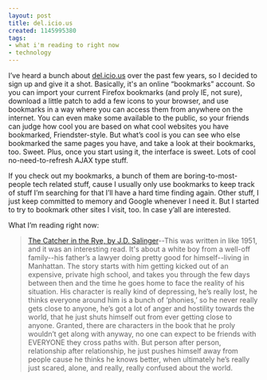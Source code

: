 ```yaml
---
layout: post
title: del.icio.us
created: 1145995380
tags:
- what i'm reading to right now
- technology
---
```

I’ve heard a bunch about [del.icio.us](http://del.icio.us/) over the past few years, so I decided to sign up and give it a shot. Basically, it's an online “bookmarks” account. So you can import your current Firefox bookmarks (and proly IE, not sure), download a little patch to add a few icons to your browser, and use bookmarks in a way where you can access them from anywhere on the internet. You can even make some available to the public, so your friends can judge how cool you are based on what cool websites you have bookmarked, Friendster-style. But what’s cool is you can see who else bookmarked the same pages you have, and take a look at their bookmarks, too. Sweet. Plus, once you start using it, the interface is sweet. Lots of cool no-need-to-refresh AJAX type stuff.

If you check out my bookmarks, a bunch of them are boring-to-most-people tech related stuff, cause I usually only use bookmarks to keep track of stuff I’m searching for that I’ll have a hard time finding again. Other stuff, I just keep committed to memory and Google whenever I need it. But I started to try to bookmark other sites I visit, too. In case y’all are interested.

What I’m reading right now:

> 
> [The Catcher in the Rye, by J.D. Salinger](http://www.amazon.com/exec/obidos/redirect?link_code=as2&path=ASIN/0316769487&tag=nikhiltrivedi-20&camp=1789&creative=9325)--This was written in like 1951, and it was an interesting read. It's about a white boy from a well-off family--his father’s a lawyer doing pretty good for himself--living in Manhattan. The story starts with him getting kicked out of an expensive, private high school, and takes you through the few days between then and the time he goes home to face the reality of his situation. His character is really kind of depressing, he’s really lost, he thinks everyone around him is a bunch of ‘phonies,’ so he never really gets close to anyone, he’s got a lot of anger and hostility towards the world, that he just shuts himself out from ever getting close to anyone. Granted, there are characters in the book that he proly wouldn’t get along with anyway, no one can expect to be friends with EVERYONE they cross paths with. But person after person, relationship after relationship, he just pushes himself away from people cause he thinks he knows better, when ultimately he’s really just scared, alone, and really, really confused about the world.
> 

